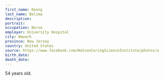 ```yaml
---
first_name: Danny
last_name: Bolima
description: 
portrait: 
occupation: Nurse
employer: University Hospital
city: Newark
province: New Jersey
country: United States
source: https://www.facebook.com/WatsonCaringScienceInstitute/photos/a.10150996812452904/10158557304072904/
birth_date: 
death_date: 
---
```


54 years old.